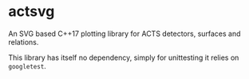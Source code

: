 # actsvg

An SVG based C++17 plotting library for ACTS detectors, surfaces and relations.

This library has itself no dependency, simply for unittesting it relies on `googletest`.
